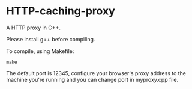 # HTTP-caching-proxy
A HTTP proxy in C++.

Please install g++ before compiling.

To compile, using Makefile:
```
make
```

The default port is 12345, configure your browser's proxy address to the machine you're running and you can change port in myproxy.cpp file.
